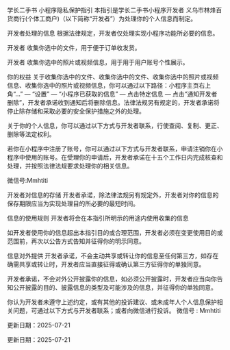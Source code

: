学长二手书 小程序隐私保护指引
本指引是学长二手书小程序开发者 义乌市林烽百货商行(个体工商户)（以下简称“开发者”）为处理你的个人信息而制定。

开发者处理的信息
根据法律规定，开发者仅处理实现小程序功能所必要的信息。

开发者 收集你选中的文件，用于便于订单收发货。

开发者 收集你选中的照片或视频信息，用于用于用户账号个性展示。

你的权益
关于收集你选中的文件、收集你选中的文件、收集你选中的照片或视频信息、收集你选中的照片或视频信息，你可以通过以下路径：小程序主页右上角“...” — “设置” — “小程序已获取的信息” — 点击特定信息 — 点击“通知开发者删除”，开发者承诺收到通知后将删除信息。法律法规另有规定的，开发者承诺将停止除存储和采取必要的安全保护措施之外的处理。

关于你的个人信息，你可以通过以下方式与开发者联系，行使查阅、复制、更正、删除等法定权利。

若你在小程序中注册了账号，你可以通过以下方式与开发者联系，申请注销你在小程序中使用的账号。在受理你的申请后，开发者承诺在十五个工作日内完成核查和处理，并按照法律法规要求处理你的相关信息。

微信号:Mmhtiti

开发者对信息的存储
开发者承诺，除法律法规另有规定外，开发者对你的信息的保存期限应当为实现处理目的所必要的最短时间。

信息的使用规则
开发者将会在本指引所明示的用途内使用收集的信息

如开发者使用你的信息超出本指引目的或合理范围，开发者必须在变更使用目的或范围前，再次以公告方式告知并征得你的明示同意。

信息对外提供
开发者承诺，不会主动共享或转让你的信息至任何第三方，如存在确需共享或转让时，开发者应当直接征得或确认第三方征得你的单独同意。

开发者承诺，不会对外公开披露你的信息，如必须公开披露时，开发者应当向你告知公开披露的目的、披露信息的类型及可能涉及的信息，并征得你的单独同意。

你认为开发者未遵守上述约定，或有其他的投诉建议、或未成年人个人信息保护相关问题，可通过以下方式与开发者联系；或者向微信进行投诉。
微信号 : Mmhtiti

更新日期：2025-07-21

更新日期：2025-07-21
